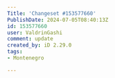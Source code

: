 ```yaml
---
Title: 'Changeset #153577660'
PublishDate: 2024-07-05T08:40:13Z
id: 153577660
user: ValdrinGashi
comment: update
created_by: iD 2.29.0
tags:
- Montenegro

---
```

